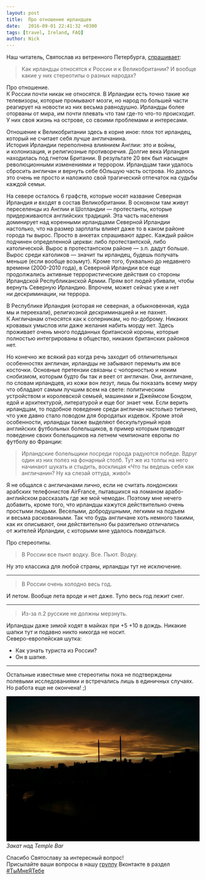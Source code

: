 ```yaml
---
layout: post
title:  Про отношение ирландцев
date:   2016-09-01 22:41:32 +0300
tags: [travel, Ireland, FAQ]
author: Nick
---
```

Наш читатель, Святослав из&nbsp;ветренного Петербурга, [спрашивает](https://vk.com/topic-127576609_34555436?post=4): 

> Как ирландцы относятся к&nbsp;России и&nbsp;к&nbsp;Великобритании? И&nbsp;вообще какие у&nbsp;них стереотипы о&nbsp;разных народах?

Про отношение.  
К&nbsp;России почти никак не&nbsp;относятся. В&nbsp;Ирландии есть точно такие&nbsp;же телевизоры, которые промывают мозги, но&nbsp;народ по&nbsp;большей части реагирует на&nbsp;новости из&nbsp;них весьма равнодушно. Ирландцы более оторваны от&nbsp;мира, им&nbsp;почти плевать что там где-то что-то происходит. У&nbsp;них своя жизнь на&nbsp;острове, со&nbsp;своими проблемами и&nbsp;интересами.

Отношение к&nbsp;Великобритании здесь в&nbsp;корне иное: плох тот ирландец, который не&nbsp;считает себя лучше англичанина.  
История Ирландии переполнена влиянием Англии: это и&nbsp;войны, и&nbsp;колонизация, и&nbsp;религиозные противоречия. Долгие века Ирландия находилась под гнетом Британии. В&nbsp;результате 20&nbsp;век был насыщен революционными изменениями и&nbsp;террором. Ирландцам таки удалось сбросить англичан и&nbsp;вернуть себе бОльшую часть острова. Но&nbsp;далось это очень не&nbsp;просто и&nbsp;наложило свой трагический отпечаток на&nbsp;судьбы каждой семьи.

На&nbsp;севере осталось 6&nbsp;графств, которые носят название Северная Ирландия и&nbsp;входят в&nbsp;состав Великобритании. В&nbsp;основном там живут переселенцы из&nbsp;Англии и&nbsp;Шотландии&nbsp;&mdash; протестанты, которые придерживаются английских традиций. Эта часть населения доминирует над коренными ирландцами Северной Ирландии настолько, что на&nbsp;размер зарплаты влияет даже то&nbsp;в&nbsp;каком районе города ты&nbsp;вырос. Просто в&nbsp;анкетах спрашивают адрес. Каждый район подчинен определенной церкви: либо протестантской, либо католической. Вырос в&nbsp;протестантском районе&nbsp;&mdash; з.п. дадут больше. Вырос среди католиков&nbsp;&mdash; значит ты&nbsp;ирландец, будешь получать меньше (если вообще возьмут). Кроме того, буквально до&nbsp;недавнего времени (2000-2010&nbsp;года), в&nbsp;Северной Ирландии все еще продолжались активные террористические действия со&nbsp;стороны Ирландской Республиканской Армии. Прям вот людей убивали, чтобы вернуть Северную Ирландию. Впрочем, может сейчас уже и&nbsp;нет ни&nbsp;дескриминации, ни&nbsp;террора.

В&nbsp;Республике Ирландия (которая не&nbsp;северная, а&nbsp;обыкновенная, куда мы&nbsp;и&nbsp;переехали), религиозной дескриминацией и&nbsp;не&nbsp;пахнет. К&nbsp;Англичанам относятся как к&nbsp;соперникам, но&nbsp;по-доброму. Никаких кровавых умыслов или даже желания набить морду нет. Здесь проживает очень много подданных британской короны, которые полностью интегрированы в&nbsp;общество, никаких британских районов нет. 

Но&nbsp;конечно&nbsp;же всякий раз когда речь заходит об&nbsp;отличительных особенностях англичан, ирландцы не&nbsp;забывают перемыть им&nbsp;все косточки. Основные претензии связаны с&nbsp;чопорностью и&nbsp;неким снобизмом, которым будто&nbsp;бы так и&nbsp;веет от&nbsp;англичан. Они, англичане, по&nbsp;словам ирландцев, из&nbsp;кожи вон лезут, лишь&nbsp;бы показать всему миру что обладают самым лучшим всем на&nbsp;свете: политическим устройством и&nbsp;королевской семьей, машинами и&nbsp;Джеймсом Бондом, едой и&nbsp;архитектурой, литературой и&nbsp;еще бог знает чем. Если верить ирландцам, то&nbsp;подобное поведение среди англичан настолько типично, что уже давно стало поводом для бородатых издевок. Кроме этой особенности, ирландцы также выделяют бескультурный нрав английских футбольных болельщиков, в&nbsp;пример которым приводят поведение своих болельщиков на&nbsp;летнем чемпионате европы по футболу во&nbsp;Франции:

> Ирландские болельщики посреди города радуются победе. Вдруг один из&nbsp;них полез на&nbsp;фонарный столб. Тут&nbsp;же из&nbsp;толпы на&nbsp;него начинают шукать и&nbsp;стыдить, восклицая &laquo;Что ты&nbsp;ведешь себя как англичанин? Ну&nbsp;ка&nbsp;слезай оттуда, живо!&raquo;

Я&nbsp;не&nbsp;общался с&nbsp;англичанами лично, если не&nbsp;считать лондонских арабских телефонистов AirFrance, пытавшихся на&nbsp;ломаном арабо-английском рассказать где&nbsp;же мой чемодан. Поэтому мне нечего добавить, кроме того, что ирландцы кажутся действительно очень простыми людьми. Веселыми, добродушными, легкими на&nbsp;подъем и&nbsp;весьма раскованными. Так что будь англичане хоть немного такими, как их&nbsp;описывают, они действительно&nbsp;бы разительно отличались от&nbsp;жителей Ирландии, с&nbsp;которыми мне удалось повидаться.

Про стереотипы.

> В&nbsp;России все пьют водку. Все. Пьют. Водку.

Ну&nbsp;это классика для любой страны, ирландцы тут не исключение.

---

> В&nbsp;России очень холодно весь год.

И&nbsp;летом. Вообще лета вроде и&nbsp;нет даже. Тупо весь год лежит снег.

---

> Из-за п.2 русские не&nbsp;должны мерзнуть.

Ирландцы даже зимой ходят в&nbsp;майках при +5 +10&nbsp;в дождь. Никакие шапки тут и&nbsp;подавно никто никогда не&nbsp;носит.  
Северо-европейская шутка:  
- Как узнать туриста из&nbsp;России?  
- Он в&nbsp;шапке.

---

Остальные известные мне стереотипы пока не&nbsp;подтверждены полевыми исследованиями и&nbsp;встречались лишь в&nbsp;единичных случаях. Но работа еще не окончена! ;)

![Закат в Дублине](/assets/ireland/sunset_3.jpg)
*Закат над Temple Bar*

Спасибо Святославу за интересный вопрос!  
Присылайте ваши вопросы в нашу [группу](https://vk.com/40palcev) Вконтакте в раздел [#ТыМнеЯТебе](https://vk.com/topic-127576609_34555436)
